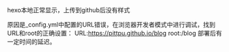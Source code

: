 hexo本地正常显示，上传到github后没有样式

原因是_config.yml中配置的URL错误，在浏览器开发者模式中进行调试，找到URL和root的正确设置：
URL:https://pittpu.github.io/blog
root:/blog
部署后有一定时间的延迟。
